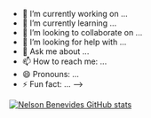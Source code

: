 - 🔭 I’m currently working on ...
- 🌱 I’m currently learning ...
- 👯 I’m looking to collaborate on ...
- 🤔 I’m looking for help with ...
- 💬 Ask me about ...
- 📫 How to reach me: ...
- 😄 Pronouns: ...
- ⚡ Fun fact: ...
-->

[![Nelson Benevides GitHub stats](https://github-readme-stats.vercel.app/api?username=benevides&count_private=true&show_icons=true&theme=github_dark)](https://github.com/benevides/github-readme-stats)
